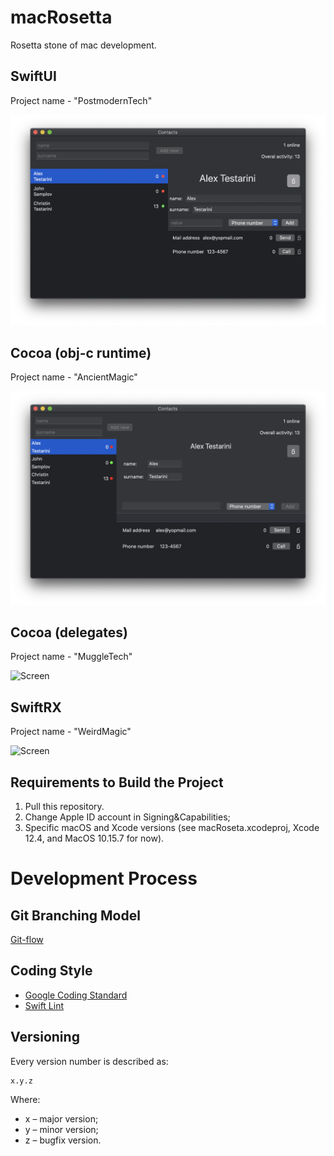 # macRosetta

Rosetta stone of mac development.

## SwiftUI
Project name - "PostmodernTech"

![Screen](Images/PostmodernTech.png)

## Cocoa (obj-c runtime)
Project name - "AncientMagic"

![Screen](Images/AncientMagic.png)

## Cocoa (delegates)
Project name - "MuggleTech"

![Screen](Images/MuggleTech.png)

## SwiftRX
Project name - "WeirdMagic"

![Screen](Images/WeirdMagic.png)

 
## Requirements to Build the Project

1. Pull this repository.
2. Change Apple ID account in Signing&Capabilities;
3. Specific macOS and Xcode versions (see macRoseta.xcodeproj, Xcode 12.4, and MacOS 10.15.7 for now).

# Development Process

## Git Branching Model

[Git-flow](http://nvie.com/posts/a-successful-git-branching-model/)


## Coding Style

* [Google Coding Standard](https://google.github.io/swift)
* [Swift Lint](https://github.com/realm/SwiftLint/blob/master/Rules.md)


## Versioning

Every version number is described as:
```
x.y.z
```
Where:
* x – major version;
* y – minor version;
* z – bugfix version.
